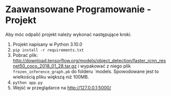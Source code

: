 # Zaawansowane Programowanie - Projekt

Aby móc odpalić projekt należy wykonać następujące kroki. 
1. Projekt napisany w Python 3.10.0
2. `pip install -r requirements.txt`
3. Pobrać plik: http://download.tensorflow.org/models/object_detection/faster_rcnn_resnet50_coco_2018_01_28.tar.gz i wypakować z niego plik `frozen_inference_graph.pb` do folderu `models. Spowodowane jest to wielkością pliku większą niż 100MB.
4. `python app.py`
5. Wejść w przeglądarce na http://127.0.0.1:5000/